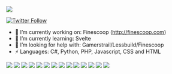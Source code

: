 <img src="https://pbs.twimg.com/profile_banners/1235624169192198144/1583794498/1500x500">
<p>
  <a href="https://twitter.com/natecorkish">
    <img alt="Twitter Follow" src="https://img.shields.io/twitter/follow/natecorkish?style=for-the-badge">
  </a>
</p>


- 🔭 I’m currently working on: Finescoop (http://finescoop.com)
- 🌱 I’m currently learning: Svelte
- 🤔 I’m looking for help with: Gamerstrail/Lessbuild/Finescoop
- ⚡ Languages: C#, Python, PHP, Javascript, CSS and HTML


![](https://img.shields.io/badge/OS-OSX-informational?style=flat&logoColor=white&color=2bbc8a)
![](https://img.shields.io/badge/Editor-Jetbrains-informational?style=flat&logoColor=white&color=2bbc8a)
![](https://img.shields.io/badge/Shell-ZSH-informational?style=flat&logoColor=white&color=2bbc8a)
![](https://img.shields.io/badge/Code-Python-informational?style=flat&logoColor=white&color=2bbc8a)
![](https://img.shields.io/badge/Code-PHP-informational?style=flat&logoColor=white&color=2bbc8a)
![](https://img.shields.io/badge/Code-CSharp-informational?style=flat&logoColor=white&color=2bbc8a)
![](https://img.shields.io/badge/Code-Javascript-informational?style=flat&logoColor=white&color=2bbc8a)
![](https://img.shields.io/badge/Code-CSS-informational?style=flat&logoColor=white&color=2bbc8a)
![](https://img.shields.io/badge/Code-HTML-informational?style=flat&logoColor=white&color=2bbc8a)
![](https://img.shields.io/badge/Framework-Laravel-informational?style=flat&logoColor=white&color=2bbc8a)
![](https://img.shields.io/badge/Framework-Vue-informational?style=flat&logoColor=white&color=2bbc8a)
![](https://img.shields.io/badge/Framework-Svelte-informational?style=flat&logoColor=white&color=2bbc8a)
![](https://img.shields.io/badge/Tools-Docker-informational?style=flat&logoColor=white&color=2bbc8a)
![](https://img.shields.io/badge/Tools-Composer-informational?style=flat&logoColor=white&color=2bbc8a)


